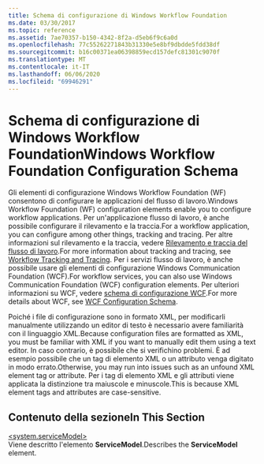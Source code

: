 ```yaml
---
title: Schema di configurazione di Windows Workflow Foundation
ms.date: 03/30/2017
ms.topic: reference
ms.assetid: 7ae70357-b150-4342-8f2a-d5eb6f9c6a0d
ms.openlocfilehash: 77c55262271843b31330e5e8bf9dbdde5fdd38df
ms.sourcegitcommit: b16c00371ea06398859ecd157defc81301c9070f
ms.translationtype: MT
ms.contentlocale: it-IT
ms.lasthandoff: 06/06/2020
ms.locfileid: "69946291"
---
```

# <a name="windows-workflow-foundation-configuration-schema"></a><span data-ttu-id="131ab-102">Schema di configurazione di Windows Workflow Foundation</span><span class="sxs-lookup"><span data-stu-id="131ab-102">Windows Workflow Foundation Configuration Schema</span></span>
<span data-ttu-id="131ab-103">Gli elementi di configurazione Windows Workflow Foundation (WF) consentono di configurare le applicazioni del flusso di lavoro.</span><span class="sxs-lookup"><span data-stu-id="131ab-103">Windows Workflow Foundation (WF) configuration elements enable you to configure workflow applications.</span></span> <span data-ttu-id="131ab-104">Per un'applicazione flusso di lavoro, è anche possibile configurare il rilevamento e la traccia.</span><span class="sxs-lookup"><span data-stu-id="131ab-104">For a workflow application, you can configure among other things, tracking and tracing.</span></span> <span data-ttu-id="131ab-105">Per altre informazioni sul rilevamento e la traccia, vedere [Rilevamento e traccia del flusso di lavoro](../../../windows-workflow-foundation/workflow-tracking-and-tracing.md).</span><span class="sxs-lookup"><span data-stu-id="131ab-105">For more information about tracking and tracing, see [Workflow Tracking and Tracing](../../../windows-workflow-foundation/workflow-tracking-and-tracing.md).</span></span> <span data-ttu-id="131ab-106">Per i servizi flusso di lavoro, è anche possibile usare gli elementi di configurazione Windows Communication Foundation (WCF).</span><span class="sxs-lookup"><span data-stu-id="131ab-106">For workflow services, you can also use Windows Communication Foundation (WCF) configuration elements.</span></span> <span data-ttu-id="131ab-107">Per ulteriori informazioni su WCF, vedere [schema di configurazione WCF](../wcf/index.md).</span><span class="sxs-lookup"><span data-stu-id="131ab-107">For more details about WCF, see [WCF Configuration Schema](../wcf/index.md).</span></span>  
  
 <span data-ttu-id="131ab-108">Poiché i file di configurazione sono in formato XML, per modificarli manualmente utilizzando un editor di testo è necessario avere familiarità con il linguaggio XML.</span><span class="sxs-lookup"><span data-stu-id="131ab-108">Because configuration files are formatted as XML, you must be familiar with XML if you want to manually edit them using a text editor.</span></span> <span data-ttu-id="131ab-109">In caso contrario, è possibile che si verifichino problemi. È ad esempio possibile che un tag di elemento XML o un attributo venga digitato in modo errato.</span><span class="sxs-lookup"><span data-stu-id="131ab-109">Otherwise, you may run into issues such as an unfound XML element tag or attribute.</span></span> <span data-ttu-id="131ab-110">Per i tag di elemento XML e gli attributi viene applicata la distinzione tra maiuscole e minuscole.</span><span class="sxs-lookup"><span data-stu-id="131ab-110">This is because XML element tags and attributes are case-sensitive.</span></span>  
  
## <a name="in-this-section"></a><span data-ttu-id="131ab-111">Contenuto della sezione</span><span class="sxs-lookup"><span data-stu-id="131ab-111">In This Section</span></span>  
 [\<system.serviceModel>](system-servicemodel-of-workflow.md)  
 <span data-ttu-id="131ab-112">Viene descritto l'elemento **ServiceModel**.</span><span class="sxs-lookup"><span data-stu-id="131ab-112">Describes the **ServiceModel** element.</span></span>
